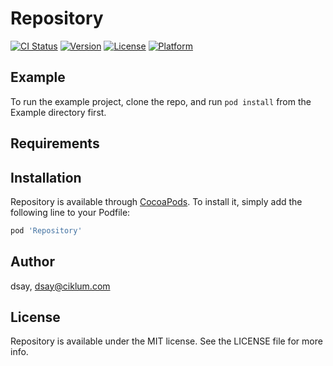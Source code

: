 # Repository

[![CI Status](https://img.shields.io/travis/dsay/Repository.svg?style=flat)](https://travis-ci.org/dsay/Repository)
[![Version](https://img.shields.io/cocoapods/v/Repository.svg?style=flat)](https://cocoapods.org/pods/Repository)
[![License](https://img.shields.io/cocoapods/l/Repository.svg?style=flat)](https://cocoapods.org/pods/Repository)
[![Platform](https://img.shields.io/cocoapods/p/Repository.svg?style=flat)](https://cocoapods.org/pods/Repository)

## Example

To run the example project, clone the repo, and run `pod install` from the Example directory first.

## Requirements

## Installation

Repository is available through [CocoaPods](https://cocoapods.org). To install
it, simply add the following line to your Podfile:

```ruby
pod 'Repository'
```

## Author

dsay, dsay@ciklum.com

## License

Repository is available under the MIT license. See the LICENSE file for more info.
